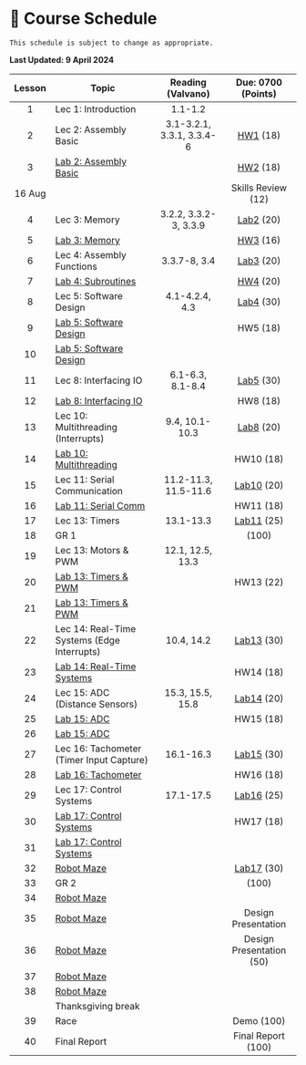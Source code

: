 # 📆 Course Schedule

```{note}
This schedule is subject to change as appropriate.
```
**Last Updated: 9 April 2024**

| Lesson |                           Topic                  |   Reading (Valvano)  |     Due: 0700 (Points)                    |
|:------:|--------------------------------------------------|:--------------------:|:-----------------------------------------:|
| 1      | Lec 1: Introduction                              | 1.1-1.2              |                                           |
| 2      | Lec 2: Assembly Basic                            | 3.1-3.2.1, 3.3.1, 3.3.4-6| [HW1](Assignments/homework1.md)   (18)|
| 3      | [Lab 2: Assembly Basic](Assignments/lab2.md)     |                      | [HW2](Assignments/homework2.md)       (18)|
| 16 Aug |                                                  |                      | Skills Review                         (12)|
| 4      | Lec 3: Memory                                    | 3.2.2, 3.3.2-3, 3.3.9| [Lab2](Assignments/lab2.md)           (20)|
| 5      | [Lab 3: Memory](Assignments/lab3.md)             |                      | [HW3](Assignments/homework3.md)       (16)|
| 6      | Lec 4: Assembly Functions                        | 3.3.7-8, 3.4         | [Lab3](Assignments/lab3.md)           (20)|
| 7      | [Lab 4: Subroutines](Assignments/lab4.md)        |                      | [HW4](Assignments/homework4.md)       (20)|
| 8      | Lec 5: Software Design                           | 4.1-4.2.4, 4.3       | [Lab4](Assignments/lab4.md)           (30)|
| 9      | [Lab 5: Software Design](Assignments/lab5.md)    |                      | HW5                                   (18)|
| 10     | [Lab 5: Software Design](Assignments/lab5.md)    |                      |                                           |
| 11     | Lec 8: Interfacing IO                            | 6.1-6.3, 8.1-8.4     | [Lab5](Assignments/lab5.md)           (30)|
| 12     | [Lab 8: Interfacing IO](Assignments/lab8.md)     |                      | HW8                                   (18)|
| 13     | Lec 10: Multithreading (Interrupts)              | 9.4, 10.1-10.3       | [Lab8](Assignments/lab8.md)           (20)|
| 14     | [Lab 10: Multithreading](Assignments/lab10.md)   |                      | HW10                                  (18)|
| 15     | Lec 11: Serial Communication                     | 11.2-11.3, 11.5-11.6 | [Lab10](Assignments/lab10.md)         (20)|
| 16     | [Lab 11: Serial Comm](Assignments/lab11.md)      |                      | HW11                                  (18)|
| 17     | Lec 13: Timers                                   | 13.1-13.3            | [Lab11](Assignments/lab11.md)         (25)|
| 18     | GR 1                                             |                      |                                      (100)|
| 19     | Lec 13: Motors & PWM                             | 12.1, 12.5, 13.3     |                                           |
| 20     | [Lab 13: Timers & PWM](Assignments/lab13.md)     |                      | HW13                                  (22)|
| 21     | [Lab 13: Timers & PWM](Assignments/lab13.md)     |                      |                                           |
| 22     | Lec 14: Real-Time Systems (Edge Interrupts)      | 10.4, 14.2           | [Lab13](Assignments/lab13.md)         (30)|
| 23     | [Lab 14: Real-Time Systems](Assignments/lab14.md)|                      | HW14                                  (18)|
| 24     | Lec 15: ADC (Distance   Sensors)                 | 15.3, 15.5, 15.8     | [Lab14](Assignments/lab14.md)         (20)|
| 25     | [Lab 15: ADC](Assignments/lab15.md)              |                      | HW15                                  (18)|
| 26     | [Lab 15: ADC](Assignments/lab15.md)              |                      |                                           |
| 27     | Lec 16: Tachometer (Timer Input Capture)         | 16.1-16.3            | [Lab15](Assignments/lab15.md)         (30)|
| 28     | [Lab 16: Tachometer](Assignments/lab16.md)       |                      | HW16                                  (18)|
| 29     | Lec 17: Control Systems                          | 17.1-17.5            | [Lab16](Assignments/lab16.md)         (25)|
| 30     | [Lab 17: Control Systems](Assignments/lab17.md)  |                      | HW17                                  (18)|
| 31     | [Lab 17: Control Systems](Assignments/lab17.md)  |                      |                                           |
| 32     | [Robot Maze](Assignments/project.md)             |                      | [Lab17](Assignments/lab17.md)         (30)|
| 33     | GR 2                                             |                      |                                      (100)|
| 34     | [Robot Maze](Assignments/project.md)             |                      |                                           |
| 35     | [Robot Maze](Assignments/project.md)             |                      | Design Presentation                       |
| 36     | [Robot Maze](Assignments/project.md)             |                      | Design Presentation                   (50)|
| 37     | [Robot Maze](Assignments/project.md)             |                      |                                           |
| 38     | [Robot Maze](Assignments/project.md)             |                      |                                           |
|        | Thanksgiving break                               |                      |                                           |
| 39     | Race                                             |                      | Demo                                 (100)|
| 40     | Final Report                                     |                      | Final Report                         (100)|